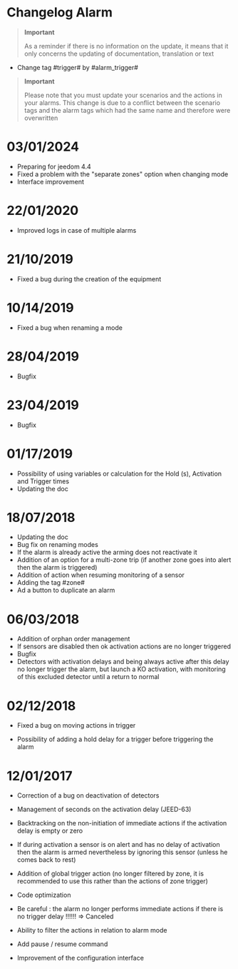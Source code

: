 # Changelog Alarm

>**Important**
>
>As a reminder if there is no information on the update, it means that it only concerns the updating of documentation, translation or text


- Change tag #trigger# by #alarm_trigger#

>**Important**
>
> Please note that you must update your scenarios and the actions in your alarms. This change is due to a conflict between the scenario tags and the alarm tags which had the same name and therefore were overwritten

# 03/01/2024

- Preparing for jeedom 4.4
- Fixed a problem with the "separate zones" option when changing mode
- Interface improvement

# 22/01/2020

- Improved logs in case of multiple alarms

# 21/10/2019

- Fixed a bug during the creation of the equipment

# 10/14/2019

- Fixed a bug when renaming a mode

# 28/04/2019

- Bugfix

# 23/04/2019

- Bugfix

# 01/17/2019

- Possibility of using variables or calculation for the Hold (s), Activation and Trigger times
- Updating the doc

# 18/07/2018

- Updating the doc
- Bug fix on renaming modes
- If the alarm is already active the arming does not reactivate it
- Addition of an option for a multi-zone trip (if another zone goes into alert then the alarm is triggered)
- Addition of action when resuming monitoring of a sensor
- Adding the tag #zone#
- Ad a button to duplicate an alarm

# 06/03/2018

- Addition of orphan order management
- If sensors are disabled then ok activation actions are no longer triggered
- Bugfix
- Detectors with activation delays and being always active after this delay no longer trigger the alarm, but launch a KO activation, with monitoring of this excluded detector until a return to normal

# 02/12/2018

- Fixed a bug on moving actions in trigger

- Possibility of adding a hold delay for a trigger before triggering the alarm

# 12/01/2017

-   Correction of a bug on deactivation of detectors

-   Management of seconds on the activation delay (JEED-63)

-   Backtracking on the non-initiation of immediate actions if
    the activation delay is empty or zero

-   If during activation a sensor is on alert and has no delay
    of activation then the alarm is armed nevertheless by ignoring this sensor
    (unless he comes back to rest)

-   Addition of global trigger action (no longer filtered by zone, it
    is recommended to use this rather than the actions of
    zone trigger)

-   Code optimization

-   Be careful : the alarm no longer performs immediate actions if there is no
    trigger delay !!!!!! ⇒ Canceled

-   Ability to filter the actions in relation to
    alarm mode

-   Add pause / resume command

-   Improvement of the configuration interface
